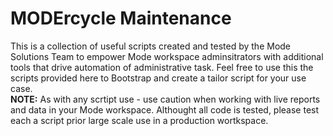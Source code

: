 # MODErcycle Maintenance
This is a collection of useful scripts created and tested by the Mode Solutions Team to empower Mode workspace adminsitrators with additional tools that drive automation of administrative task. Feel free to use this the scripts provided here to Bootstrap and create a tailor script for your use case.
<BR />
<strong>NOTE:</strong> As with any scrtipt use - use caution when working with live reports and data in your Mode workspace. Althought all code is tested, please test each a script prior large scale use in a production wortkspace. 
